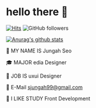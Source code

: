 # hello there 👋  

[![Hits](https://hits.seeyoufarm.com/api/count/incr/badge.svg?url=https%3A%2F%2Fgithub.com%2Fseojungah)](https://hits.seeyoufarm.com) ![GitHub followers](https://img.shields.io/github/followers/seojungah?style=social)

[![Anurag's github stats](https://github-readme-stats.vercel.app/api?username=seojungah&show_icons=true)](https://github.com/seojungah)

👩 MY NAME IS Jungah Seo

🎓 MAJOR edia Designer

🔮 JOB IS uxui Designer

🤙 E-Mail sjungah99@gmail.com

🧠 I LIKE STUDY Front Development

